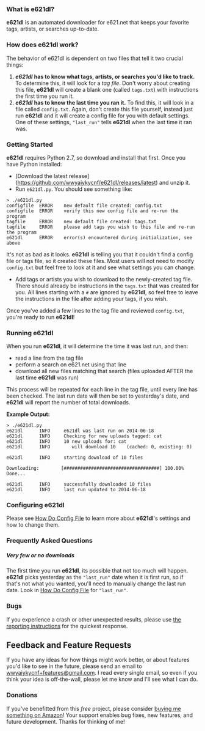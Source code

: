 ### What is **e621dl**?
**e621dl** is an automated downloader for e621.net that keeps your favorite tags, artists, or searches up-to-date.

### How does **e621dl** work?
The behavior of e621dl is dependent on two files that tell it two crucial things:

1. ***e621dl*** **has to know what tags, artists, or searches you'd like to track.**  To determine this, it will look for a *tag file*.  Don't worry about creating this file, **e621dl** will create a blank one (called `tags.txt`) with instructions the first time you run it.
2. ***e621dl*** **has to know the last time you ran it.**  To find this, it will look in a file called `config.txt`.  Again, don't create this file yourself, instead just run **e621dl** and it will create a config file for you with default settings.  One of these settings, `"last_run"` tells **e621dl** when the last time it ran was. 

### Getting Started
**e621dl** requires Python 2.7, so download and install that first.  Once you have Python installed:

- [Download the latest release] (https://github.com/wwyaiykycnf/e621dl/releases/latest) and unzip it.
- Run `e621dl.py`.  You should see something like:
```
> ./e621dl.py
configfile  ERROR    new default file created: config.txt
configfile  ERROR    verify this new config file and re-run the program
tagfile     ERROR    new default file created: tags.txt
tagfile     ERROR    please add tags you wish to this file and re-run the program
e621dl      ERROR    error(s) encountered during initialization, see above
```
It's not as bad as it looks.  **e621dl** is telling you that it couldn't find a config file or tags file, so it created these files.  Most users will not need to modify `config.txt` but feel free to look at it and see what settings you can change. 

- Add tags or artists you wish to download to the newly-created tag file.  There should already be instructions in the `tags.txt` that was created for you.  All lines starting with a `#` are ignored by **e621dl**, so feel free to leave the instructions in the file after adding your tags, if you wish. 

Once you've added a few lines to the tag file and reviewed `config.txt`, you're ready to run **e621dl**!


### Running **e621dl**
When you run **e621dl**, it will determine the time it was last run, and then:
- read a line from the tag file
- perform a search on e621.net using that line
- download all new files matching that search (files uploaded AFTER the last time **e621dl** was run)

This process will be repeated for each line in the tag file, until every line has been checked.  The last run date will then be set to yesterday's date, and **e621dl** will report the number of total downloads. 

**Example Output:**
```
> ./e621dl.py
e621dl      INFO     e621dl was last run on 2014-06-18
e621dl      INFO     Checking for new uploads tagged: cat
e621dl      INFO     10 new uploads for: cat
e621dl      INFO     	will download 10	(cached: 0, existing: 0)

e621dl      INFO     starting download of 10 files

Downloading:        [###################################] 100.00% Done...

e621dl      INFO     successfully downloaded 10 files
e621dl      INFO     last run updated to 2014-06-18
```

### Configuring **e621dl**
Please see [How Do Config File](docs/config_readme.md) to learn more about **e621dl**'s settings and how to change them. 

### Frequently Asked Questions

##### Very few or no downloads
The first time you run **e621dl**, its possible that not too much will happen.  **e621dl** picks yesterday as the `"last_run"` date when it is first run, so if that's not what you wanted, you'll need to manually change the last run date.  Look in [How Do Config File](docs/config_readme.md) for `"last_run"`. 

### Bugs
If you experience a crash or other unexpected results, please use [the reporting instructions](docs/reporting_bugs.md) for the quickest response.

## Feedback and Feature Requests
If you have any ideas for how things might work better, or about features you'd like to see in the future, please send an email to wwyaiykycnf+features@gmail.com.  I read every single email, so even if you think your idea is off-the-wall, please let me know and I'll see what I can do. 

### Donations
If you've benefitted from this *free* project, please consider [buying me something on Amazon](http://amzn.com/w/20RZIUHXLO6R4)!  Your support enables bug fixes, new features, and future development.  Thanks for thinking of me!
